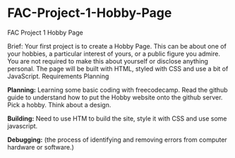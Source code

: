 # FAC-Project-1-Hobby-Page
FAC Project 1 Hobby Page

Brief: Your first project is to create a Hobby Page. This can be about one of your hobbies, a particular interest of yours, or a public figure you admire. You are not required to make this about yourself or disclose anything personal. The page will be built with HTML, styled with CSS and use a bit of JavaScript.
Requirements
Planning 



**Planning:**
Learning some basic coding with freecodecamp.
Read the github guide to understand how to put the Hobby website onto the github server.
Pick a hobby.
Think about a design.
    
**Building:**
Need to use HTM to build the site, style it with CSS and use some javascript.
    
**Debugging:** (the process of identifying and removing errors from computer hardware or software.)
